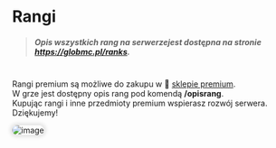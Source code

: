 <style>
img:not(.medium-zoom-image--opened):not(.navbar-link-icon) {
    width: 500px; /* Maksymalna szerokość */
    max-height: 500px; /* Maksymalna wysokość */
    width: auto; /* Automatyczna szerokość */
    height: auto; /* Automatyczna wysokość */
    object-fit: contain; /* Dopasowanie bez przycinania */
    margin: 0 8px 4px 0;
    box-shadow: 0 0 6px 4px rgba(0, 0, 0, .1);
    border-radius: 10px;
}
</style>

# Rangi

> ##### Opis wszystkich rang na serwerzejest dostępna na stronie  https://globmc.pl/ranks.
<br> Rangi premium są możliwe do zakupu w 🏪 [sklepie premium](/shops).
<br>W grze jest dostępny opis rang pod komendą **/opisrang**.
<br>Kupując rangi i inne przedmioty premium wspierasz rozwój serwera. Dziękujemy!

![image](/pages/images/ranks/ranks-main.webp)